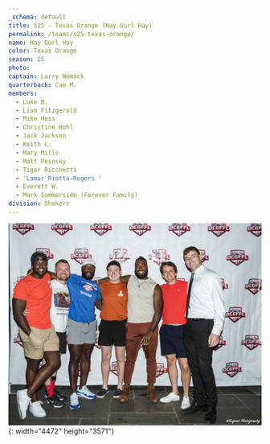 ```yaml
---
_schema: default
title: S25 - Texas Orange (Hay Gurl Hay)
permalink: /teams/s25-texas-orange/
name: Hay Gurl Hay
color: Texas Orange
season: 25
photo:
captain: Larry Womack
quarterback: Cam M.
members:
  - Luke B.
  - Liam Fitzgerald
  - Mike Hess
  - Christine Hohl
  - Jack Jackson
  - Keith L.
  - Mary Mills
  - Matt Pesesky
  - Tiger Ricchetti
  - 'Lamar Riotta-Rogers '
  - Everett W.
  - Mark Summerside (Forever Family)
division: Shakers
---
```

![](/img/img-2446.jpg){: width="4472" height="3571"}